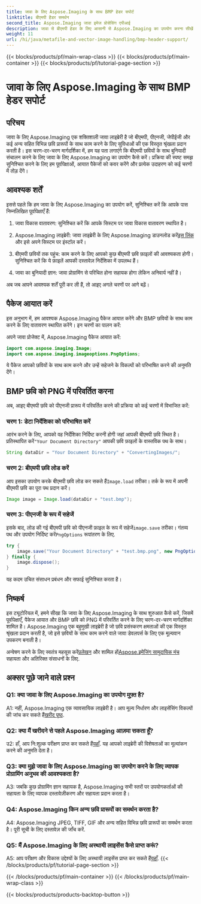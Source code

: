 ```yaml
---
title: जावा के लिए Aspose.Imaging के साथ BMP हेडर सपोर्ट
linktitle: बीएमपी हैडर समर्थन
second_title: Aspose.Imaging जावा इमेज प्रोसेसिंग एपीआई
description: जावा से बीएमपी हेडर के लिए आसानी से Aspose.Imaging का उपयोग करना सीखें। पैकेज आयात करें, चित्र लोड करें और चरण-दर-चरण विभिन्न स्वरूपों में सहेजें।
weight: 11
url: /hi/java/metafile-and-vector-image-handling/bmp-header-support/
---
```


{{< blocks/products/pf/main-wrap-class >}}
{{< blocks/products/pf/main-container >}}
{{< blocks/products/pf/tutorial-page-section >}}

# जावा के लिए Aspose.Imaging के साथ BMP हेडर सपोर्ट

## परिचय

जावा के लिए Aspose.Imaging एक शक्तिशाली जावा लाइब्रेरी है जो बीएमपी, पीएनजी, जेपीईजी और कई अन्य सहित विभिन्न छवि प्रारूपों के साथ काम करने के लिए सुविधाओं की एक विस्तृत श्रृंखला प्रदान करती है। इस चरण-दर-चरण मार्गदर्शिका में, हम यह पता लगाएंगे कि बीएमपी छवियों के साथ बुनियादी संचालन करने के लिए जावा के लिए Aspose.Imaging का उपयोग कैसे करें। प्रक्रिया की स्पष्ट समझ सुनिश्चित करने के लिए हम पूर्वापेक्षाओं, आयात पैकेजों को कवर करेंगे और प्रत्येक उदाहरण को कई चरणों में तोड़ देंगे।

## आवश्यक शर्तें

इससे पहले कि हम जावा के लिए Aspose.Imaging का उपयोग करें, सुनिश्चित करें कि आपके पास निम्नलिखित पूर्वापेक्षाएँ हैं:

1. जावा विकास वातावरण: सुनिश्चित करें कि आपके सिस्टम पर जावा विकास वातावरण स्थापित है।

2.  Aspose.Imaging लाइब्रेरी: जावा लाइब्रेरी के लिए Aspose.Imaging डाउनलोड करें[इस लिंक](https://releases.aspose.com/imaging/java/) और इसे अपने सिस्टम पर इंस्टॉल करें।

3. बीएमपी छवियों तक पहुंच: काम करने के लिए आपको कुछ बीएमपी छवि फ़ाइलों की आवश्यकता होगी। सुनिश्चित करें कि ये फ़ाइलें आपकी दस्तावेज़ निर्देशिका में उपलब्ध हैं।

4. जावा का बुनियादी ज्ञान: जावा प्रोग्रामिंग से परिचित होना सहायक होगा लेकिन अनिवार्य नहीं है।

अब जब आपने आवश्यक शर्तें पूरी कर ली हैं, तो आइए अगले चरणों पर आगे बढ़ें।

## पैकेज आयात करें

इस अनुभाग में, हम आवश्यक Aspose.Imaging पैकेज आयात करेंगे और BMP छवियों के साथ काम करने के लिए वातावरण स्थापित करेंगे। इन चरणों का पालन करें:

अपने जावा प्रोजेक्ट में, Aspose.Imaging पैकेज आयात करें:

```java
import com.aspose.imaging.Image;
import com.aspose.imaging.imageoptions.PngOptions;
```

ये पैकेज आपको छवियों के साथ काम करने और उन्हें सहेजने के विकल्पों को परिभाषित करने की अनुमति देंगे।

## BMP छवि को PNG में परिवर्तित करना

अब, आइए बीएमपी छवि को पीएनजी प्रारूप में परिवर्तित करने की प्रक्रिया को कई चरणों में विभाजित करें:

### चरण 1: डेटा निर्देशिका को परिभाषित करें

 आरंभ करने के लिए, आपको वह निर्देशिका निर्दिष्ट करनी होगी जहां आपकी बीएमपी छवि स्थित है। प्रतिस्थापित करें`"Your Document Directory"` आपकी छवि फ़ाइलों के वास्तविक पथ के साथ।

```java
String dataDir = "Your Document Directory" + "ConvertingImages/";
```

### चरण 2: बीएमपी छवि लोड करें

आप इसका उपयोग करके बीएमपी छवि लोड कर सकते हैं`Image.load` तरीका। तर्क के रूप में अपनी बीएमपी छवि का पूरा पथ प्रदान करें।

```java
Image image = Image.load(dataDir + "test.bmp");
```

### चरण 3: पीएनजी के रूप में सहेजें

 इसके बाद, लोड की गई बीएमपी छवि को पीएनजी फ़ाइल के रूप में सहेजें`image.save` तरीका। गंतव्य पथ और उपयोग निर्दिष्ट करें`PngOptions` रूपांतरण के लिए.

```java
try {
    image.save("Your Document Directory" + "test.bmp.png", new PngOptions());
} finally {
    image.dispose();
}
```

यह कदम उचित संसाधन प्रबंधन और सफाई सुनिश्चित करता है।

## निष्कर्ष

इस ट्यूटोरियल में, हमने सीखा कि जावा के लिए Aspose.Imaging के साथ शुरुआत कैसे करें, जिसमें पूर्वापेक्षाएँ, पैकेज आयात और BMP छवि को PNG में परिवर्तित करने के लिए चरण-दर-चरण मार्गदर्शिका शामिल है। Aspose.Imaging एक बहुमुखी लाइब्रेरी है जो छवि प्रसंस्करण क्षमताओं की एक विस्तृत श्रृंखला प्रदान करती है, जो इसे छवियों के साथ काम करने वाले जावा डेवलपर्स के लिए एक मूल्यवान उपकरण बनाती है।

 अन्वेषण करने के लिए स्वतंत्र महसूस करें[प्रलेखन](https://reference.aspose.com/imaging/java/) और शामिल हों[Aspose.इमेजिंग सामुदायिक मंच](https://forum.aspose.com/) सहायता और अतिरिक्त संसाधनों के लिए.

## अक्सर पूछे जाने वाले प्रश्न

### Q1: क्या जावा के लिए Aspose.Imaging का उपयोग मुफ़्त है?

 A1: नहीं, Aspose.Imaging एक व्यावसायिक लाइब्रेरी है। आप मूल्य निर्धारण और लाइसेंसिंग विकल्पों की जांच कर सकते हैं[खरीद पृष्ठ](https://purchase.aspose.com/buy).

### Q2: क्या मैं खरीदने से पहले Aspose.Imaging आज़मा सकता हूँ?

उ2: हाँ, आप नि:शुल्क परीक्षण प्राप्त कर सकते हैं[यहाँ](https://releases.aspose.com/). यह आपको लाइब्रेरी की विशेषताओं का मूल्यांकन करने की अनुमति देता है।

### Q3: क्या मुझे जावा के लिए Aspose.Imaging का उपयोग करने के लिए व्यापक प्रोग्रामिंग अनुभव की आवश्यकता है?

A3: जबकि कुछ प्रोग्रामिंग ज्ञान सहायक है, Aspose.Imaging सभी स्तरों पर उपयोगकर्ताओं की सहायता के लिए व्यापक दस्तावेज़ीकरण और सहायता प्रदान करता है।

### Q4: Aspose.Imaging किन अन्य छवि प्रारूपों का समर्थन करता है?

A4: Aspose.Imaging JPEG, TIFF, GIF और अन्य सहित विभिन्न छवि प्रारूपों का समर्थन करता है। पूरी सूची के लिए दस्तावेज़ की जाँच करें.

### Q5: मैं Aspose.Imaging के लिए अस्थायी लाइसेंस कैसे प्राप्त करूं?

 A5: आप परीक्षण और विकास उद्देश्यों के लिए अस्थायी लाइसेंस प्राप्त कर सकते हैं[यहाँ](https://purchase.aspose.com/temporary-license/).
{{< /blocks/products/pf/tutorial-page-section >}}

{{< /blocks/products/pf/main-container >}}
{{< /blocks/products/pf/main-wrap-class >}}

{{< blocks/products/products-backtop-button >}}
